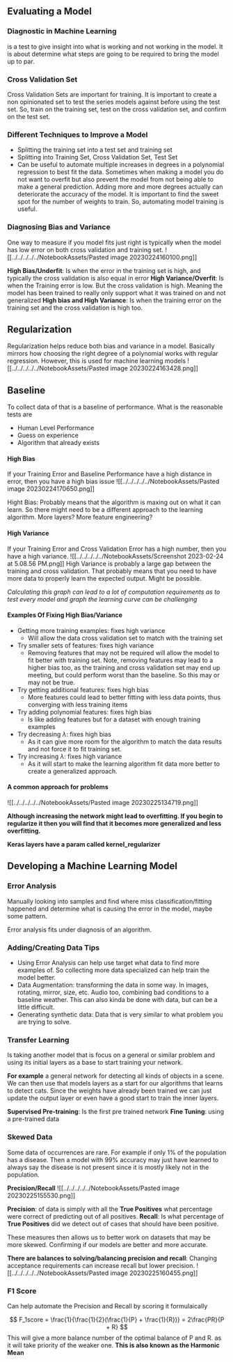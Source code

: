 ## Evaluating a Model
### Diagnostic in Machine Learning
is a test to give insight into what is working and not working in the model. It is about determine what steps are going to be required to bring the model up to par.

### Cross Validation Set
Cross Validation Sets are important for training. It is important to create a non opinionated set to test the series models against before using the test set. So, train on the training set, test on the cross validation set, and confirm on the test set. 

### Different Techniques to Improve a Model
* Splitting the training set into a test set and training set
* Splitting into Training Set, Cross Validation Set, Test Set
* Can be useful to automate multiple increases in degrees in a polynomial regression to best fit the data.
Sometimes when making a model you do not want to overfit but also prevent the model from not being able to make a general prediction. Adding more and more degrees actually can deteriorate the accuracy of the model. It is important to find the sweet spot for the number of weights to train. So, automating model training is useful.

### Diagnosing Bias and Variance
One way to measure if you model fits just right is typically when the model has low error on both cross validation and training set.
![[../../../../../NotebookAssets/Pasted image 20230224160100.png]]

**High Bias/Underfit**: Is when the error in the training set is high, and typically the cross validation is also equal in error
**High Variance/Overfit**: Is when the Training error is low. But the cross validation is high. Meaning the model has been trained to really only support what it was trained on and not generalized
**High bias and High Variance**: Is when the training error on the training set and the cross validation is high too.

## Regularization
Regularization helps reduce both bias and variance in a model. Basically mirrors how choosing the right degree of a polynomial works with regular regression. However, this is used for machine learning models
![[../../../../../NotebookAssets/Pasted image 20230224163428.png]]

## Baseline
To collect data of that is a baseline of performance. What is the reasonable tests are
* Human Level Performance
* Guess on experience
* Algorithm that already exists

#### High Bias
If your Training Error and Baseline Performance have a high distance in error, then you have a high bias issue
![[../../../../../NotebookAssets/Pasted image 20230224170650.png]]

Hight Bias: Probably means that the algorithm is maxing out on what it can learn. So there might need to be a different approach to the learning algorithm. More layers? More feature engineering?

#### High Variance
If your Training Error and Cross Validation Error has a high number, then you have a high variance.
![[../../../../../NotebookAssets/Screenshot 2023-02-24 at 5.08.56 PM.png]]
High Variance is probably a large gap between the training and cross validation. That probably means that you need to have more data to properly learn the expected output. Might be possible.

_Calculating this graph can lead to a lot of computation requirements as to test every model and graph the learning curve can be challenging_

#### Examples Of Fixing High Bias/Variance
* Getting more training examples: fixes high variance
    * Will allow the data cross validation set to match with the training set
* Try smaller sets of features: fixes high variance
    * Removing features that may not be required will allow the model to fit better with training set. Note, removing features may lead to a higher bias too, as the training and cross validation set may end up meeting, but could perform worst than the baseline. So this may or may not be true.
* Try getting additional features: fixes high bias
    * More features could lead to better fitting with less data points, thus converging with less training items
* Try adding polynomial features: fixes high bias
    * Is like adding features but for a dataset with enough training examples
* Try decreasing $\lambda$: fixes high bias
    * As it can give more room for the algorithm to match the data results and not force it to fit training set.
* Try increasing $\lambda$: fixes high variance
    * As it will start to make the learning algorithm fit data more better to create a generalized approach.
#### A common approach for problems
![[../../../../../NotebookAssets/Pasted image 20230225134719.png]]

**Although increasing the network might lead to overfitting. If you begin to regularize it then you will find that it becomes more generalized and less overfitting.**

**Keras layers have a param called kernel_regularizer**

## Developing a Machine Learning Model
### Error Analysis
Manually looking into samples and find where miss classification/fitting happened and determine what is causing the error in the model, maybe some pattern.

Error analysis fits under diagnosis of an algorithm.

### Adding/Creating Data Tips
* Using Error Analysis can help use target what data to find more examples of. So collecting more data specialized can help train the model better. 
* Data Augmentation: transforming the data in some way. In images, rotating, mirror, size, etc. Audio too, combining bad conditions to a baseline weather. This can also kinda be done with data, but can be a little difficult. 
* Generating synthetic data: Data that is very similar to what problem you are trying to solve.

### Transfer Learning
Is taking another model that is focus on a general or similar problem and using its initial layers as a base to start training your network.

**For example** a general network for detecting all kinds of objects in a scene. We can then use that models layers as a start for our algorithms that learns to detect cats. Since the weights have already been trained we can just update the output layer or even have a good start to train the inner layers. 

**Supervised Pre-training**: Is the first pre trained network
**Fine Tuning**: using a pre-trained data

### Skewed Data
Some data of occurrences are rare. For example if only 1% of the population has a disease. Then a model with 99% accuracy may just have learned to always say the disease is not present since it is mostly likely not in the population. 

**Precision/Recall**
 ![[../../../../../NotebookAssets/Pasted image 20230225155530.png]]

**Precision**: of data is simply with all the **True Positives** what percentage were correct of predicting out of all positives. 
**Recall**: Is what percentage of **True Positives** did we detect out of cases that should have been positive. 

These measures then allows us to better work on datasets that may be more skewed. Confirming if our models are better and more accurate.

**There are balances to solving/balancing precision and recall**: Changing acceptance requirements can increase recall but lower precision. 
![[../../../../../NotebookAssets/Pasted image 20230225160455.png]]

### F1 Score
Can help automate the Precision and Recall by scoring it formulaically

$$
    F_1score = \frac{1}{\frac{1}{2}(\frac{1}{P} + \frac{1}{R})} = 2\frac{PR}{P + R}
$$
This will give a more balance number of the optimal balance of P and R. as it will take priority of the weaker one.
**This is also known as the Harmonic Mean**
